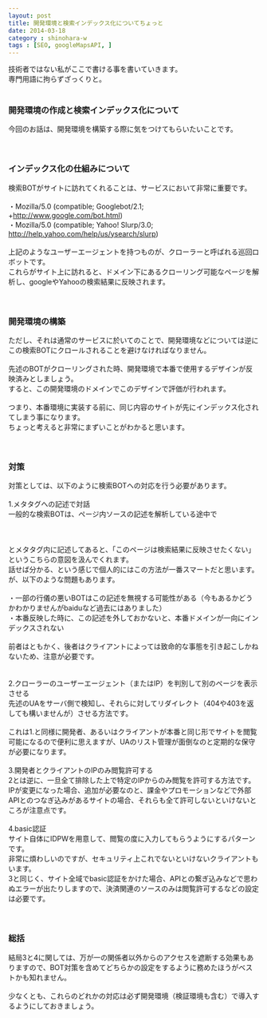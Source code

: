 ```yaml
---
layout: post
title: 開発環境と検索インデックス化についてちょっと
date: 2014-03-18
category : shinohara-w
tags : [SEO, googleMapsAPI, ]
---
```


技術者ではない私がここで書ける事を書いていきます。<br />
専門用語に拘らずざっくりと。<br />
<br />

### 開発環境の作成と検索インデックス化について
今回のお話は、開発環境を構築する際に気をつけてもらいたいことです。<br />
<br />
<br />
### インデックス化の仕組みについて
検索BOTがサイトに訪れてくれることは、サービスにおいて非常に重要です。<br />
<br />
・Mozilla/5.0 (compatible; Googlebot/2.1; +http://www.google.com/bot.html)<br />
・Mozilla/5.0 (compatible; Yahoo! Slurp/3.0; http://help.yahoo.com/help/us/ysearch/slurp)<br />
<br />
上記のようなユーザーエージェントを持つものが、クローラーと呼ばれる巡回ロボットです。<br />
これらがサイト上に訪れると、ドメイン下にあるクローリング可能なページを解析し、googleやYahooの検索結果に反映されます。<br />
<br />
<br />
### 開発環境の構築
ただし、それは通常のサービスに於いてのことで、開発環境などについては逆にこの検索BOTにクロールされることを避けなければなりません。<br />
<br />
先述のBOTがクローリングされた時、開発環境で本番で使用するデザインが反映済みとしましょう。<br />
すると、この開発環境のドメインでこのデザインで評価が行われます。<br />
<br />
つまり、本番環境に実装する前に、同じ内容のサイトが先にインデックス化されてしまう事になります。<br />
ちょっと考えると非常にまずいことがわかると思います。<br />
<br />
<br />
### 対策
対策としては、以下のように検索BOTへの対応を行う必要があります。<br />
<br />
1.メタタグへの記述で対話<br />
一般的な検索BOTは、ページ内ソースの記述を解析している途中で<br />
<br />
<meta name="robots" content="noindex,follow" /><br />
<br />
とメタタグ内に記述してあると、「このページは検索結果に反映させたくない」というこちらの意図を汲んでくれます。<br />
話せば分かる、という感じで個人的にはこの方法が一番スマートだと思います。<br />
が、以下のような問題もあります。<br />
<br />
・一部の行儀の悪いBOTはこの記述を無視する可能性がある（今もあるかどうかわかりませんがbaiduなど過去にはありました）<br />
・本番反映した時に、この記述を外しておかないと、本番ドメインが一向にインデックスされない<br />
<br />
前者はともかく、後者はクライアントによっては致命的な事態を引き起こしかねないため、注意が必要です。<br />
<br />
<br />
2.クローラーのユーザーエージェント（またはIP）を判別して別のページを表示させる<br />
先述のUAをサーバ側で検知し、それらに対してリダイレクト（404や403を返しても構いませんが）させる方法です。<br />
<br />
これは1.と同様に開発者、あるいはクライアントが本番と同じ形でサイトを閲覧可能になるので便利に思えますが、UAのリスト管理が面倒なのと定期的な保守が必要になります。<br />
<br />
3.開発者とクライアントのIPのみ閲覧許可する<br />
2とは逆に、一旦全て排除した上で特定のIPからのみ閲覧を許可する方法です。<br />
IPが変更になった場合、追加が必要なのと、課金やプロモーションなどで外部APIとのつなぎ込みがあるサイトの場合、それらも全て許可しないといけないところが注意点です。<br />
<br />
4.basic認証<br />
サイト自体にIDPWを用意して、閲覧の度に入力してもらうようにするパターンです。<br />
非常に煩わしいのですが、セキュリティ上これでないといけないクライアントもいます。<br />
3と同じく、サイト全域でbasic認証をかけた場合、APIとの繋ぎ込みなどで思わぬエラーが出たりしますので、決済関連のソースのみは閲覧許可するなどの設定は必要です。<br />
<br />
<br />
### 総括
結局3と4に関しては、万が一の関係者以外からのアクセスを遮断する効果もありますので、BOT対策を含めてどちらかの設定をするように務めたほうがベストかも知れません。<br />
<br />
少なくとも、これらのどれかの対応は必ず開発環境（検証環境も含む）で導入するようにしておきましょう。<br />

